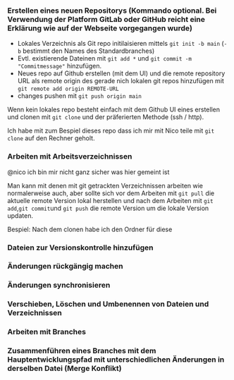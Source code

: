 ### Erstellen eines neuen Repositorys (Kommando optional. Bei Verwendung der Platform GitLab oder GitHub reicht eine Erklärung wie auf der Webseite vorgegangen wurde)

- Lokales Verzeichnis als Git repo initilaisieren mittels `git init -b main` (`-b` bestimmt den Names des Standardbranches)
- Evtl. existierende Dateinen mit `git add *` und `git commit -m "Commitmessage"` hinzufügen. 
- Neues repo auf Github erstellen (mit dem UI) und die remote repository URL als remote origin des gerade nich lokalen git repos hinzufügen mit `git remote add origin REMOTE-URL`
- changes pushen mit `git push origin main`

Wenn kein lokales repo besteht einfach mit dem Github UI eines erstellen und clonen mit `git clone` und der präferierten Methode (ssh / http).

Ich habe mit zum Bespiel dieses repo dass ich mir mit Nico teile mit `git clone` auf den Rechner geholt.

### Arbeiten mit Arbeitsverzeichnissen

@nico ich bin mir nicht ganz sicher was hier gemeint ist

Man kann mit denen mit git getrackten Verzeichnissen arbeiten wie normalerweise auch, aber sollte sich vor dem Arbeiten mit `git pull` die aktuelle remote Version lokal herstellen und nach dem Arbeiten mit `git add`,`git commit`und `git push` die remote Version um die lokale Version updaten. 

Bespiel:
Nach dem clonen habe ich den Ordner für diese

### Dateien zur Versionskontrolle hinzufügen

### Änderungen rückgängig machen

### Änderungen synchronisieren

### Verschieben, Löschen und Umbenennen von Dateien und Verzeichnissen

### Arbeiten mit Branches

### Zusammenführen eines Branches mit dem Hauptentwicklungspfad mit unterschiedlichen Änderungen in derselben Datei (Merge Konflikt)